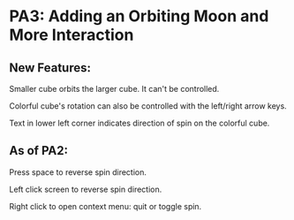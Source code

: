 PA3: Adding an Orbiting Moon and More Interaction
========================================

New Features:
---------------------

Smaller cube orbits the larger cube. It can't be controlled.

Colorful cube's rotation can also be controlled with the left/right arrow keys.

Text in lower left corner indicates direction of spin on the colorful cube.


As of PA2:
---------------------

Press space to reverse spin direction.

Left click screen to reverse spin direction.

Right click to open context menu: quit or toggle spin.
